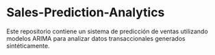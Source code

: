 # Sales-Prediction-Analytics
Este repositorio contiene un sistema de predicción de ventas utilizando modelos ARIMA para analizar datos transaccionales generados sintéticamente.
